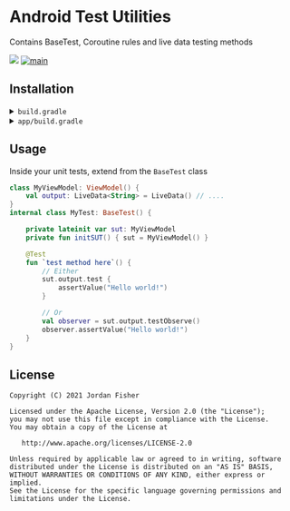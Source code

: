 # Android Test Utilities

Contains BaseTest, Coroutine rules and live data testing methods

[![](https://jitpack.io/v/thementalgoose/android-test-utilities.svg)](https://jitpack.io/#thementalgoose/android-test-utilities) [![main](https://github.com/thementalgoose/android-test-utilities/workflows/Main/badge.svg)](https://github.com/thementalgoose/android-test-utilities/actions)

## Installation

<details>
    <summary><code>build.gradle</code></summary>

    allprojects {
        repositories {
            ...
            maven { url 'https://jitpack.io' }
        }
    }
</details>

<details>
    <summary><code>app/build.gradle</code></summary>

    dependencies {
        testImplementation 'com.github.thementalgoose:android-test-utilities:1.0.0'
        // Use Jitpack version if newer
    }

Jitpack version: [![](https://jitpack.io/v/thementalgoose/android-test-utilities.svg)](https://jitpack.io/#thementalgoose/android-test-utilities)
</details>


## Usage

Inside your unit tests, extend from the `BaseTest` class

```kotlin
class MyViewModel: ViewModel() {
    val output: LiveData<String> = LiveData() // ....
}
internal class MyTest: BaseTest() {

    private lateinit var sut: MyViewModel
    private fun initSUT() { sut = MyViewModel() }

    @Test
    fun `test method here`() {
        // Either
        sut.output.test {
            assertValue("Hello world!")
        }

        // Or
        val observer = sut.output.testObserve()
        observer.assertValue("Hello world!")
    }
}
```

## License

```
Copyright (C) 2021 Jordan Fisher

Licensed under the Apache License, Version 2.0 (the "License");
you may not use this file except in compliance with the License.
You may obtain a copy of the License at

   http://www.apache.org/licenses/LICENSE-2.0

Unless required by applicable law or agreed to in writing, software
distributed under the License is distributed on an "AS IS" BASIS,
WITHOUT WARRANTIES OR CONDITIONS OF ANY KIND, either express or implied.
See the License for the specific language governing permissions and
limitations under the License.
```